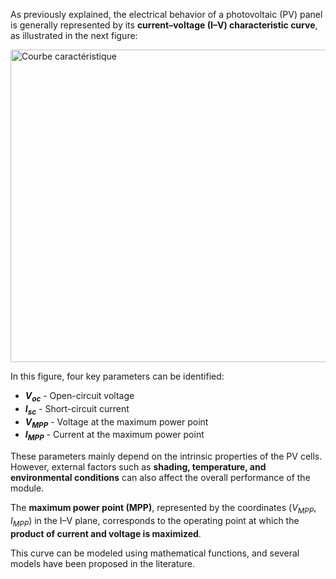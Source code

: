 As previously explained, the electrical behavior of a photovoltaic (PV) panel is generally represented by its **current–voltage (I–V) characteristic curve**, as illustrated in the next figure:

<img width="800" height="500" alt="Courbe caractéristique" src="https://github.com/user-attachments/assets/67c87c0e-fbee-4427-a6e2-9b1c867d8de6" />

In this figure, four key parameters can be identified:

- **_V<sub>oc</sub>_** - Open-circuit voltage  
- **_I<sub>sc</sub>_** - Short-circuit current  
- **_V<sub>MPP</sub>_** - Voltage at the maximum power point  
- **_I<sub>MPP</sub>_** - Current at the maximum power point  

These parameters mainly depend on the intrinsic properties of the PV cells. However, external factors such as **shading, temperature, and environmental conditions** can also affect the overall performance of the module.  

The **maximum power point (MPP)**, represented by the coordinates (_V<sub>MPP</sub>_, _I<sub>MPP</sub>_) in the I–V plane, corresponds to the operating point at which the **product of current and voltage is maximized**.  

This curve can be modeled using mathematical functions, and several models have been proposed in the literature.

